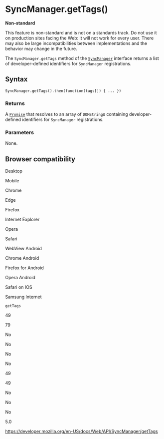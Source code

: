 SyncManager.getTags()
=====================

**Non-standard**

This feature is non-standard and is not on a standards track. Do not use it on production sites facing the Web: it will not work for every user. There may also be large incompatibilities between implementations and the behavior may change in the future.

The `SyncManager.getTags` method of the [`SyncManager`](../syncmanager) interface returns a list of developer-defined identifiers for `SyncManager` registrations.

Syntax
------

    SyncManager.getTags().then(function(tags[]) { ... })

### Returns

A [`Promise`](https://developer.mozilla.org/en-US/docs/Web/JavaScript/Reference/Global_Objects/Promise) that resolves to an array of <span class="page-not-created">`DOMString`</span>s containing developer-defined identifiers for `SyncManager` registrations.

### Parameters

None.

Browser compatibility
---------------------

Desktop

Mobile

Chrome

Edge

Firefox

Internet Explorer

Opera

Safari

WebView Android

Chrome Android

Firefox for Android

Opera Android

Safari on IOS

Samsung Internet

`getTags`

49

79

No

No

No

No

49

49

No

No

No

5.0

<a href="https://developer.mozilla.org/en-US/docs/Web/API/SyncManager/getTags" class="_attribution-link">https://developer.mozilla.org/en-US/docs/Web/API/SyncManager/getTags</a>
